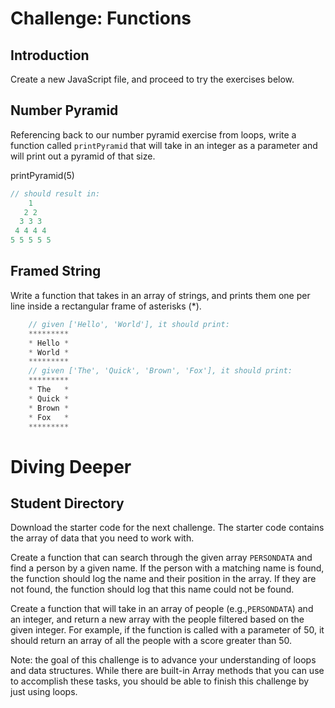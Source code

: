 # Challenge: Functions

## Introduction
Create a new JavaScript file, and proceed to try the exercises below.

## Number Pyramid
Referencing back to our number pyramid exercise from loops, write a function called `printPyramid` that will take in an integer as a parameter and will print out a pyramid of that size.


printPyramid(5) 
```javascript
// should result in:
    1
   2 2
  3 3 3
 4 4 4 4
5 5 5 5 5
```

## Framed String
Write a function that takes in an array of strings, and prints them one per line inside a rectangular frame of asterisks (*).

```javascript
	// given ['Hello', 'World'], it should print:
	*********
	* Hello *
	* World *
	*********
	// given ['The', 'Quick', 'Brown', 'Fox'], it should print:
	*********
	* The   *
	* Quick *
	* Brown *
	* Fox   *
	*********
```

# Diving Deeper
## Student Directory
Download the starter code for the next challenge. The starter code contains the array of data that you need to work with.

Create a function that can search through the given array `PERSONDATA` and find a person by a given name. If the person with a matching name is found, the function should log the name and their position in the array. If they are not found, the function should log that this name could not be found.

Create a function that will take in an array of people (e.g.,`PERSONDATA`) and an integer, and return a new array with the people filtered based on the given integer. For example, if the function is called with a parameter of 50, it should return an array of all the people with a score greater than 50.

Note: the goal of this challenge is to advance your understanding of loops and data structures. While there are built-in Array methods that you can use to accomplish these tasks, you should be able to finish this challenge by just using loops.